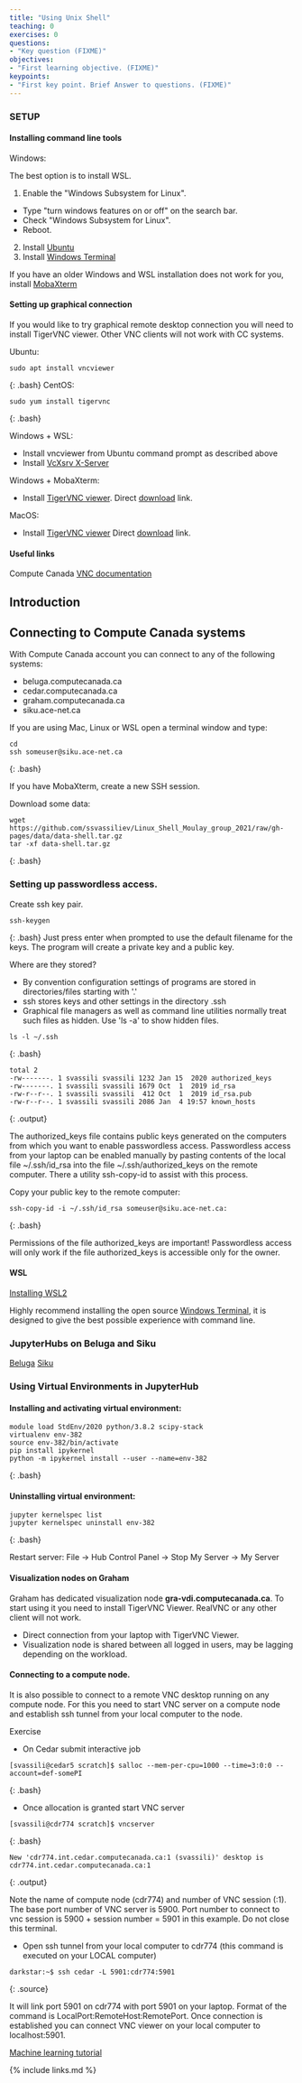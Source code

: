 ```yaml
---
title: "Using Unix Shell"
teaching: 0
exercises: 0
questions:
- "Key question (FIXME)"
objectives:
- "First learning objective. (FIXME)"
keypoints:
- "First key point. Brief Answer to questions. (FIXME)"
---
```


### SETUP
#### Installing command line tools
Windows:

The best option is to install WSL.
1. Enable the "Windows Subsystem for Linux".
- Type "turn windows features on or off" on the search bar.
- Check "Windows Subsystem for Linux".
- Reboot.
2. Install [Ubuntu](https://www.microsoft.com/en-ca/p/ubuntu-2004-lts/9n6svws3rx71?rtc=1&activetab=pivot:overviewtab)
3. Install [Windows Terminal](https://www.microsoft.com/en-ca/p/windows-terminal/9n0dx20hk701?activetab=pivot:overviewtab)

If you have an older Windows and WSL installation does not work for you, install [MobaXterm](https://mobaxterm.mobatek.net/)
#### Setting up graphical connection

If you would like to try graphical remote desktop connection you will need to install TigerVNC viewer. Other VNC clients will not work with CC systems.

Ubuntu:
~~~
sudo apt install vncviewer
~~~
{: .bash}
CentOS:
~~~
sudo yum install tigervnc
~~~
{: .bash}

Windows + WSL:

- Install vncviewer from Ubuntu command prompt as described above
- Install [VcXsrv X-Server](https://sourceforge.net/projects/vcxsrv/)

Windows + MobaXterm:

- Install [TigerVNC viewer](https://bintray.com/tigervnc/stable/tigervnc/1.11.0).
Direct [download](https://bintray.com/tigervnc/stable/download_file?file_path=vncviewer-1.11.0.exe) link.

MacOS:

- Install [TigerVNC viewer](
https://bintray.com/tigervnc/stable/tigervnc/1.11.0)
Direct [download](https://bintray.com/tigervnc/stable/download_file?file_path=TigerVNC-1.11.0.dmg) link.

#### Useful links
Compute Canada [VNC documentation](https://docs.computecanada.ca/wiki/VNC)

## Introduction



## Connecting to Compute Canada systems

With Compute Canada account you can connect to any of the following systems:
- beluga.computecanada.ca
- cedar.computecanada.ca
- graham.computecanada.ca
- siku.ace-net.ca

If you are using Mac, Linux or WSL open a terminal window and type:

~~~
cd
ssh someuser@siku.ace-net.ca
~~~
{: .bash}

If you have MobaXterm, create a new SSH session.


Download some data:
~~~
wget https://github.com/ssvassiliev/Linux_Shell_Moulay_group_2021/raw/gh-pages/data/data-shell.tar.gz
tar -xf data-shell.tar.gz
~~~
{: .bash}


### Setting up passwordless access.
Create ssh key pair.
~~~
ssh-keygen
~~~
{: .bash}
Just press enter when prompted to use the default filename for the keys. The program will create a private key and a public key.

Where are they stored?

- By convention configuration settings of programs are stored in directories/files starting with '.'
- ssh stores keys and other settings in the directory .ssh
- Graphical file managers as well as command line utilities normally treat such files as hidden. Use 'ls -a' to show hidden files.

~~~
ls -l ~/.ssh
~~~
{: .bash}

~~~
total 2
-rw-------. 1 svassili svassili 1232 Jan 15  2020 authorized_keys
-rw-------. 1 svassili svassili 1679 Oct  1  2019 id_rsa
-rw-r--r--. 1 svassili svassili  412 Oct  1  2019 id_rsa.pub
-rw-r--r--. 1 svassili svassili 2086 Jan  4 19:57 known_hosts
~~~
{: .output}

The authorized_keys file contains public keys generated on the computers from which you want to enable passwordless access. Passwordless access from your laptop can be enabled manually by pasting contents of the local file ~/.ssh/id_rsa into the file ~/.ssh/authorized_keys on the remote computer. There a utility ssh-copy-id to assist with this process.

Copy your public key to the remote computer:

~~~
ssh-copy-id -i ~/.ssh/id_rsa someuser@siku.ace-net.ca:
~~~
{: .bash}

Permissions of the file authorized_keys are important! Passwordless access will only work if the file authorized_keys is accessible only for the owner.

#### WSL
[Installing WSL2](https://www.omgubuntu.co.uk/how-to-install-wsl2-on-windows-10)

Highly recommend installing the open source [Windows Terminal](https://www.microsoft.com/en-ca/p/windows-terminal/9n0dx20hk701),  it is designed to give the best possible experience with command line.

### JupyterHubs on Beluga and Siku
[Beluga](https://jupyterhub.beluga.calculcanada.ca/hub/login)
[Siku](https://services.siku.ace-net.ca/jupyter/hub/spawn)

### Using Virtual Environments in JupyterHub

#### Installing and activating virtual environment:

~~~
module load StdEnv/2020 python/3.8.2 scipy-stack
virtualenv env-382
source env-382/bin/activate
pip install ipykernel
python -m ipykernel install --user --name=env-382
~~~
{: .bash}

#### Uninstalling virtual environment:

~~~
jupyter kernelspec list
jupyter kernelspec uninstall env-382
~~~
{: .bash}

Restart server:
File -> Hub Control Panel -> Stop My Server -> My Server

#### Visualization nodes on Graham
Graham has dedicated visualization node **gra-vdi.computecanada.ca**. To start using it you need to install TigerVNC Viewer. RealVNC or any other client will not work.
- Direct connection from your laptop with TigerVNC Viewer.
- Visualization node is shared between all logged in users, may be lagging depending on the workload.



#### Connecting to a compute node.
It is also possible to connect to a remote VNC desktop running on any compute node. For this you need to start VNC server on a compute node and establish ssh tunnel from your local computer to the node.

Exercise

- On Cedar submit interactive job

~~~
[svassili@cedar5 scratch]$ salloc --mem-per-cpu=1000 --time=3:0:0 --account=def-somePI
~~~
{: .bash}

- Once allocation is granted start VNC server

~~~
[svassili@cdr774 scratch]$ vncserver
~~~
{: .bash}

~~~
New 'cdr774.int.cedar.computecanada.ca:1 (svassili)' desktop is cdr774.int.cedar.computecanada.ca:1
~~~
{: .output}

Note the name of compute node (cdr774) and number of VNC session (:1). The base port number of VNC server is 5900. Port number to connect to vnc session is 5900 + session number = 5901 in this example. Do not close this terminal.
- Open ssh tunnel from your local computer to cdr774 (this command is executed on your LOCAL computer)

~~~
darkstar:~$ ssh cedar -L 5901:cdr774:5901
~~~
{: .source}

It will link port 5901 on cdr774 with port 5901 on your laptop.  Format of the command is LocalPort:RemoteHost:RemotePort. Once connection is established you can connect VNC viewer on your local computer to localhost:5901.

[Machine learning tutorial](
https://docs.computecanada.ca/wiki/Tutoriel_Apprentissage_machine/en)


{% include links.md %}

